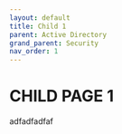 ```yaml
---
layout: default
title: Child 1
parent: Active Directory
grand_parent: Security
nav_order: 1
---
```


# CHILD PAGE 1
adfadfadfaf
